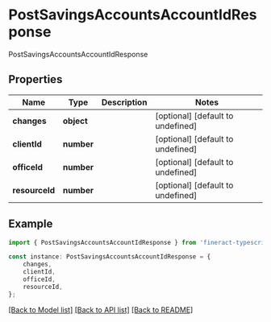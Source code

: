 # PostSavingsAccountsAccountIdResponse

PostSavingsAccountsAccountIdResponse

## Properties

Name | Type | Description | Notes
------------ | ------------- | ------------- | -------------
**changes** | **object** |  | [optional] [default to undefined]
**clientId** | **number** |  | [optional] [default to undefined]
**officeId** | **number** |  | [optional] [default to undefined]
**resourceId** | **number** |  | [optional] [default to undefined]

## Example

```typescript
import { PostSavingsAccountsAccountIdResponse } from 'fineract-typescript-client';

const instance: PostSavingsAccountsAccountIdResponse = {
    changes,
    clientId,
    officeId,
    resourceId,
};
```

[[Back to Model list]](../README.md#documentation-for-models) [[Back to API list]](../README.md#documentation-for-api-endpoints) [[Back to README]](../README.md)
